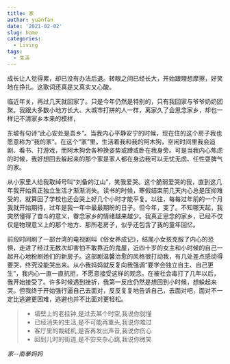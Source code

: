 ```yaml
---
title: 家
author: yuanfan
date: '2021-02-02'
slug: home
categories:
  - Living
tags:
  - 生活
---
```


成长让人觉得累，却已没有办法后退。转眼之间已经长大，开始跟理想摩擦，好笑地在挣扎。这歌词还真是又真实又心酸。

<!--more-->

临近年关，再过几天就回家了。只是今年仍然是特别的，只有我回家与爷爷奶奶团聚。我跟大多数小地方长大、大城市打拼的人一样，离家久了会思念家乡，却也一样记不清家乡本来的模样，

东坡有句诗“此心安处是吾乡”。当我内心平静安宁的时候，现在住的这个房子我也愿意称为“我的家”。在这个“家”里，生活着我和我的阿木狗，空闲时间里我会追剧、看书、打游戏，而阿木狗会各种换姿势或蹲或卧在我身旁。可是当我内心焦虑的时候，我好想回去躲起来的那个家是家人都在身边我可以无忧无虑、任性耍脾气的家。

从小家里人给我取绰号叫“刘备的江山”，笑我爱哭。这个脆弱爱哭的我，直到这几年我开始真正独立生活才渐渐消失。读书的时候，寒假结束前几天内心总是压抑难受的，就算回了学校也还会哭上好几个小时才能平复。以往，每每过年前的一个月我就开始期待，过年是我一年中最最期盼的日子。但今年，变了。不知哪天起，我突然懂得了奋斗的意义，眷念家乡的情绪越来越少。我真正思念的家乡，已经不仅仅是物理意义上的那个地方、那所老房子，似乎还包含了我的童年回忆。

前段时间刷了一部台湾的电视剧叫《俗女养成记》，结尾小女孩克服了内心的恐惧，走进了经过无数次却害怕不敢靠近的鬼屋，近四十岁的女主和小时候的自己一起开心地粉刷她们的新房子。这部剧温馨治愈的风格很打动我，有几处差点感动得要哭，终究没能哭出来。从小我妈妈就反复向我强调“要学会独立自主、自己更生”，我内心一直一直抗拒，不愿意接受这样的观念。在被社会毒打了几年以后，我开始接受了。许多时候遇到挫折，我第一反应仍然是想回到小时候，想躲起来哭。但我终于开始强行逼自己去面对，反反复复地告诉自己，去面对吧，面对不一定比逃避更困难，逃避也并不比面对更轻松。



> + 墙壁上的老挂钟,是过去某个时空,我说你就懂
> + 已经消失的生活,是不可能再重头,我说你难过
> + 客厅里的裁缝机,是否再发出声音,我说你伤心
> + 回到儿时的街道,是不安夹杂心跳,我说你微笑

*家--南拳妈妈*
